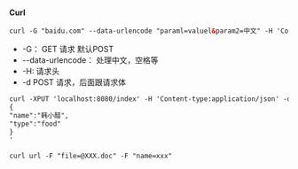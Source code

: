#### Curl

```html
curl -G "baidu.com" --data-urlencode "paraml=valuel&param2=中文" -H 'Content-type:application/json'
```

- -G： GET 请求 默认POST
- --data-urlencode： 处理中文，空格等
- -H: 请求头
- -d POST 请求，后面跟请求体

```html
curl -XPUT 'localhost:8080/index' -H 'Content-type:application/json' -d'
{
"name":"韩小醋",
"type":"food"
}
'
```

```html
curl url -F "file=@XXX.doc" -F "name=xxx"
```

